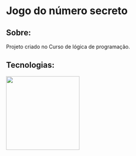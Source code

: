 <h1>Jogo do número secreto</h1>

<h2>Sobre:</h2>
<p>Projeto criado no Curso de lógica de programação.</p>

## Tecnologias:
<div>
  <img src="https://static.vecteezy.com/system/resources/previews/009/239/954/non_2x/html-js-css-icon-style-vector.jpg" width="200">
</div>
